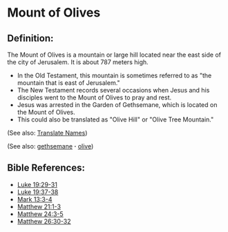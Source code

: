 # Mount of Olives #

## Definition: ##

The Mount of Olives is a mountain or large hill located near the east side of the city of Jerusalem. It is about 787 meters high.

* In the Old Testament, this mountain is sometimes referred to as "the mountain that is east of Jerusalem."
* The New Testament records several occasions when Jesus and his disciples went to the Mount of Olives to pray and rest.
* Jesus was arrested in the Garden of Gethsemane, which is located on the Mount of Olives.
* This could also be translated as "Olive Hill" or "Olive Tree Mountain."

(See also: [Translate Names](https://git.door43.org/Door43/en-ta-translate-vol1/src/master/content/translate_names.md))

(See also: [gethsemane](../other/gethsemane.md) **·** [olive](../other/olive.md))

## Bible References: ##

* [Luke 19:29-31](https://door43.org/en/bible/notes/luk/19/29)
* [Luke 19:37-38](https://door43.org/en/bible/notes/luk/19/37)
* [Mark 13:3-4](https://door43.org/en/bible/notes/mrk/13/03)
* [Matthew 21:1-3](https://door43.org/en/bible/notes/mat/21/01)
* [Matthew 24:3-5](https://door43.org/en/bible/notes/mat/24/03)
* [Matthew 26:30-32](https://door43.org/en/bible/notes/mat/26/30)
